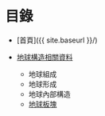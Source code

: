 # 目錄

* [首頁]({{ site.baseurl }}/)

* [地球構造相關資料](STRCUT/)
  + 地球組成
  + 地球形成
  + 地球內部構造
  + [地球板塊](STRCUT/Plate)
